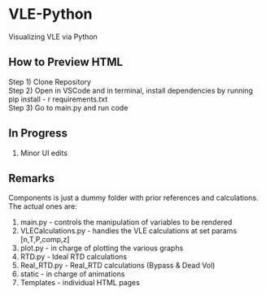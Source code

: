 # VLE-Python
Visualizing VLE via Python  

## How to Preview HTML
Step 1) Clone Repository  
Step 2) Open in VSCode and in terminal, install dependencies by running pip install - r requirements.txt  
Step 3) Go to main.py and run code  

## In Progress
1) Minor UI edits

## Remarks
Components is just a dummy folder with prior references and calculations.  
The actual ones are:  
1) main.py - controls the manipulation of variables to be rendered  
2) VLECalculations.py - handles the VLE calculations at set params [n,T,P,comp,z]  
3) plot.py - in charge of plotting the various graphs  
4) RTD.py - Ideal RTD calculations 
5) Real_RTD.py - Real_RTD calculations (Bypass & Dead Vol)
6) static - in charge of animations  
7) Templates - individual HTML pages




